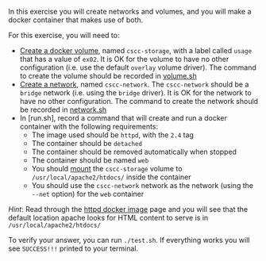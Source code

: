 In this exercise you will create networks and volumes, and you will make a docker container that makes use of both.

For this exercise, you will need to: 
* [Create a docker volume](https://docs.docker.com/engine/reference/commandline/volume_create/), named `cscc-storage`, with a label called `usage` that has a value of `ex02`.  It is OK for the volume to have no other configuration (i.e. use the default `overlay` volume driver). The command to create the volume should be recorded in [volume.sh](volume.sh)
* [Create a network](https://docs.docker.com/engine/reference/commandline/network_create/),  named `cscc-network`.  The `cscc-network` should be a `bridge` network (i.e. using the `bridge` driver).  It is OK for the network to have no other configuration.  The command to create the network should be recorded in [network.sh](network.sh) 
* In [run.sh], record a command that will create and run a docker container with the following requirements:
  * The image used should be `httpd`, with the `2.4` tag
  * The container should be `detached`
  * The container should be removed automatically when stopped
  * The container should be named `web`
  * You should [mount](https://docs.docker.com/storage/volumes/) the `cscc-storage` volume to `/usr/local/apache2/htdocs/` inside the container
  * You should use the `cscc-network` network as the network (using the `--net` option) for the `web` container

_Hint_: Read through the [httpd docker image](https://hub.docker.com/_/httpd) page and you will see that the default location apache looks for HTML content to serve is in `/usr/local/apache2/htdocs/`

To verify your answer, you can run `./test.sh`.  If everything works you will see `SUCCESS!!!`
printed to your terminal.
